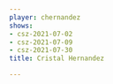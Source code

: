 ```yaml
---
player: chernandez
shows:
- csz-2021-07-02
- csz-2021-07-09
- csz-2021-07-30
title: Cristal Hernandez

---
```

